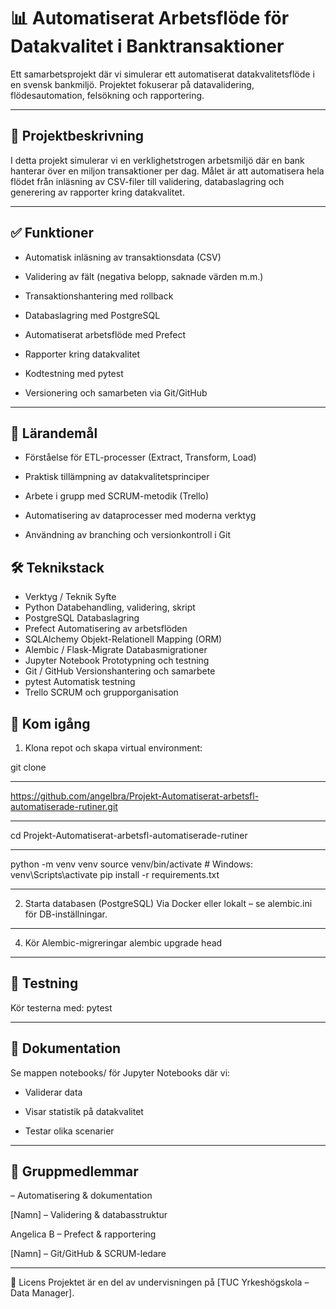 
# 📊 Automatiserat Arbetsflöde för Datakvalitet i Banktransaktioner
Ett samarbetsprojekt där vi simulerar ett automatiserat datakvalitetsflöde i en svensk bankmiljö. Projektet fokuserar på datavalidering, flödesautomation, felsökning och rapportering.

---

## 📁 Projektbeskrivning
I detta projekt simulerar vi en verklighetstrogen arbetsmiljö där en bank hanterar över en miljon transaktioner per dag. Målet är att automatisera hela flödet från inläsning av CSV-filer till validering, databaslagring och generering av rapporter kring datakvalitet.

---

## ✅ Funktioner

- Automatisk inläsning av transaktionsdata (CSV)

- Validering av fält (negativa belopp, saknade värden m.m.)

- Transaktionshantering med rollback

- Databaslagring med PostgreSQL

- Automatiserat arbetsflöde med Prefect

- Rapporter kring datakvalitet

- Kodtestning med pytest

- Versionering och samarbeten via Git/GitHub

---

## 🧠 Lärandemål

- Förståelse för ETL-processer (Extract, Transform, Load)

- Praktisk tillämpning av datakvalitetsprinciper

- Arbete i grupp med SCRUM-metodik (Trello)

- Automatisering av dataprocesser med moderna verktyg

- Användning av branching och versionkontroll i Git

## 🛠 Teknikstack
 
 * Verktyg / Teknik	Syfte
 * Python	Databehandling, validering, skript
 * PostgreSQL	Databaslagring
 * Prefect	Automatisering av arbetsflöden
 * SQLAlchemy	Objekt-Relationell Mapping (ORM)
 * Alembic / Flask-Migrate	Databasmigrationer
 * Jupyter Notebook	Prototypning och testning
 * Git / GitHub	Versionshantering och samarbete
 * pytest	Automatisk testning
 * Trello	SCRUM och grupporganisation

## 🚀 Kom igång
1. Klona repot och skapa virtual environment:
   
git clone

---
https://github.com/angelbra/Projekt-Automatiserat-arbetsfl-automatiserade-rutiner.git

---

cd Projekt-Automatiserat-arbetsfl-automatiserade-rutiner

---

python -m venv venv
source venv/bin/activate  # Windows: venv\Scripts\activate
pip install -r requirements.txt

---

2. Starta databasen (PostgreSQL)
Via Docker eller lokalt – se alembic.ini för DB-inställningar.

---

4. Kör Alembic-migreringar
alembic upgrade head

---

## 🧪 Testning
Kör testerna med:
pytest

---

## 📘 Dokumentation
Se mappen notebooks/ för Jupyter Notebooks där vi:

- Validerar data

- Visar statistik på datakvalitet

- Testar olika scenarier

---

## 👥 Gruppmedlemmar
  – Automatisering & dokumentation

[Namn] – Validering & databasstruktur

Angelica B – Prefect & rapportering

[Namn] – Git/GitHub & SCRUM-ledare

---

🧾 Licens
Projektet är en del av undervisningen på [TUC Yrkeshögskola – Data Manager].
